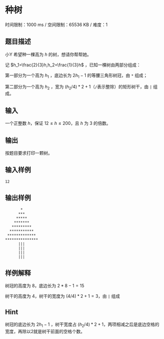 # 种树

时间限制：1000 ms / 空间限制：65536 KB / 难度：1

## 题目描述

$\text{小Y}$ 希望种一棵高为 $h$ 的树，想请你帮帮她。

记 $h_1=\frac{2}{3}h,h_2=\frac{1}{3}h$ ，已知一棵树由两部分组成：

第一部分为一个高为 $h_1$ ，底边长为 $2h_1-1$ 的等腰三角形树冠，由 `*` 组成；

第二部分为一个高为 $h_2$ ，宽为 $(h_2/4)*2+1$（`/`表示整除）的矩形树干，由 `|` 组成。

## 输入

一个正整数 $h$，保证 $12\leq h \leq 200$，且 $h$ 为 $3$ 的倍数。

## 输出

按题目要求打印一颗树。

## 输入样例

    12

## 输出样例

           *
          ***
         *****
        *******
       *********
      ***********
     *************
    ***************
          |||
          |||
          |||
          |||

## 样例解释

树冠的高度为 $8$，底边长为 $2*8-1=15$

树干的高度为 $4$，树干的宽度为 $(4/4)*2+1=3$，由 `|` 组成

## Hint

树冠的底边长为 $2h_1-1$ ，树干宽度占 $(h_2/4)*2+1$，两项相减之后是底边空格的宽度，再除以2就是树干前面的空格个数。
